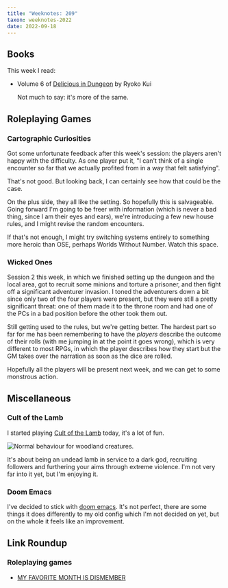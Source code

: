 ```yaml
---
title: "Weeknotes: 209"
taxon: weeknotes-2022
date: 2022-09-18
---
```


## Books

This week I read:

- Volume 6 of [Delicious in Dungeon][] by Ryoko Kui

  Not much to say: it's more of the same.

[Delicious in Dungeon]: https://en.wikipedia.org/wiki/Delicious_in_Dungeon


## Roleplaying Games

### Cartographic Curiosities

Got some unfortunate feedback after this week's session: the players aren't
happy with the difficulty.  As one player put it, "I can't think of a single
encounter so far that we actually profited from in a way that felt satisfying".

That's not good.  But looking back, I can certainly see how that could be the
case.

On the plus side, they all like the setting.  So hopefully this is salvageable.
Going forward I'm going to be freer with information (which is never a bad
thing, since I am their eyes and ears), we're introducing a few new house rules,
and I might revise the random encounters.

If that's not enough, I might try switching systems entirely to something more
heroic than OSE, perhaps Worlds Without Number.  Watch this space.

### Wicked Ones

Session 2 this week, in which we finished setting up the dungeon and the local
area, got to recruit some minions and torture a prisoner, and then fight off a
significant adventurer invasion.  I toned the adventurers down a bit since only
two of the four players were present, but they were still a pretty significant
threat: one of them made it to the throne room and had one of the PCs in a bad
position before the other took them out.

Still getting used to the rules, but we're getting better.  The hardest part so
far for me has been remembering to have the *players* describe the outcome of
their rolls (with me jumping in at the point it goes wrong), which is very
different to most RPGs, in which the player describes how they start but the GM
takes over the narration as soon as the dice are rolled.

Hopefully all the players will be present next week, and we can get to some
monstrous action.


## Miscellaneous

### Cult of the Lamb

I started playing [Cult of the Lamb][] today, it's a lot of fun.

![Normal behaviour for woodland creatures.](weeknotes-209/cult-of-the-lamb.jpg)

It's about being an undead lamb in service to a dark god, recruiting followers
and furthering your aims through extreme violence.  I'm not very far into it
yet, but I'm enjoying it.

[Cult of the Lamb]: https://store.steampowered.com/app/1313140/Cult_of_the_Lamb/

### Doom Emacs

I've decided to stick with [doom emacs][].  It's not perfect, there are some
things it does differently to my old config which I'm not decided on yet, but on
the whole it feels like an improvement.

[doom emacs]: https://doomemacs.org/


## Link Roundup

### Roleplaying games

- [MY FAVORITE MONTH IS DISMEMBER](https://goblinpunch.blogspot.com/2016/01/my-favorite-month-is-dismember.html)
